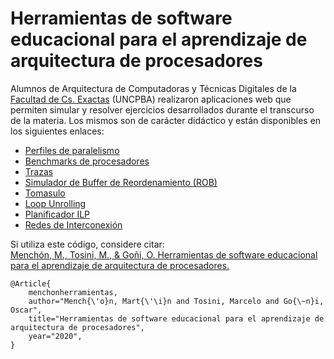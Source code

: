 # Herramientas de software educacional para el aprendizaje de arquitectura de procesadores

Alumnos de Arquitectura de Computadoras y Técnicas Digitales de la [Facultad de Cs. Exactas](exa.unicen.edu.ar) (UNCPBA) realizaron aplicaciones web que permiten simular y resolver ejercicios desarrollados durante el transcurso de la materia.
Los mismos son de carácter didáctico y están disponibles en los siguientes enlaces:

* [Perfiles de paralelismo](https://martinmenchon.github.io/SistemaArquiII/Perfiles_de_paralelismo/index.html) <br>
* [Benchmarks de procesadores](https://martinmenchon.github.io/SistemaArquiII/Comparacion_de_rendimientos/index.html)<br>
* [Trazas](https://martinmenchon.github.io/SistemaArquiII/Trazas_v2/index.html)<br>
* [Simulador de Buffer de Reordenamiento (ROB)](https://martinmenchon.github.io/SistemaArquiII/Rob_Videla_Stampone/)<br>
* [Tomasulo](https://martinmenchon.github.io/SistemaArquiII/Tomasulo/Tomasulo.html)<br>
* [Loop Unrolling](https://martinmenchon.github.io/SistemaArquiII/New_Loop_unrolling/)<br>
* [Planificador ILP](https://martinmenchon.github.io/SistemaArquiII/ILP_v2/build/)<br>
* [Redes de Interconexión](https://martinmenchon.github.io/SistemaArquiII/RedesDeInterconexion/)

Si utiliza este código, considere citar:<br>
[Menchón, M., Tosini, M., & Goñi, O. Herramientas de software educacional para el aprendizaje de arquitectura de procesadores.](https://www.researchgate.net/publication/345805576_Herramientas_de_software_educacional_para_el_aprendizaje_de_arquitectura_de_procesadores)

	@Article{
		menchonherramientas,
		author="Mench{\'o}n, Mart{\'\i}n and Tosini, Marcelo and Go{\~n}i, Oscar",
		title="Herramientas de software educacional para el aprendizaje de arquitectura de procesadores",
		year="2020",
	}

